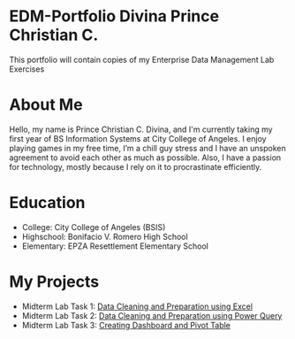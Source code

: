 # EDM-Portfolio Divina Prince Christian C.
This portfolio will contain copies of my Enterprise Data Management Lab Exercises
# About Me
Hello, my name is Prince Christian C. Divina, and I'm currently taking my first year of BS Information Systems at City College of Angeles. I enjoy playing games in my free time, I’m a chill guy stress and I have an unspoken agreement to avoid each other as much as possible. Also, I have a passion for technology, mostly because I rely on it to procrastinate efficiently.
# Education
- College: City College of Angeles (BSIS)
- Highschool: Bonifacio V. Romero High School
- Elementary: EPZA Resettlement Elementary School
# My Projects
- Midterm Lab Task 1: [Data Cleaning and Preparation using Excel](https://princeeee26.github.io/Midterm-Lab-Task-1-Data-Cleaning-and-Preparation-using-Excel/)
- Midterm Lab Task 2: [Data Cleaning and Preparation using Power Query](https://princeeee26.github.io/Midterm-Lab-Task-2-Data-Cleaning-and-Preparation-using-Power-Query/)
- Midterm Lab Task 3: [Creating Dashboard and Pivot Table](https://princeeee26.github.io/Midterm-Lab-Task-3-Creating-Dashboard-and-Pivot-Table/)
